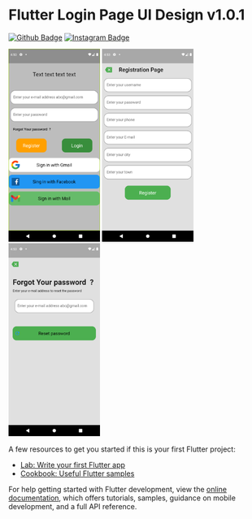 # Flutter Login Page UI Design v1.0.1 

[![Github Badge](https://img.shields.io/badge/-Github-000?style=quare&labelColor=000&logo=Github&logoColor=white&link=link)](https://github.com/BarisCNGLC)
[![Instagram Badge](https://img.shields.io/badge/-Instagram-C13584?style=flat-quare&labelColor=C13584&logo=instagram&logoColor=white&link=link)](https://www.instagram.com/brscangulec/)




<p float="left">
  <img src="https://github.com/BarisCNGLC/Flutter_Login_Register/blob/main/Screenshot_1657990250.png" width="180">
  <img src="https://github.com/BarisCNGLC/Flutter_Login_Register/blob/main/Screenshot_1657990405.png" width="180">
  <img src="https://github.com/BarisCNGLC/Flutter_Login_Register/blob/main/Screenshot_1657990412.png" width="180">
</p>
A few resources to get you started if this is your first Flutter project:

- [Lab: Write your first Flutter app](https://docs.flutter.dev/get-started/codelab)
- [Cookbook: Useful Flutter samples](https://docs.flutter.dev/cookbook)

For help getting started with Flutter development, view the
[online documentation](https://docs.flutter.dev/), which offers tutorials,
samples, guidance on mobile development, and a full API reference.
